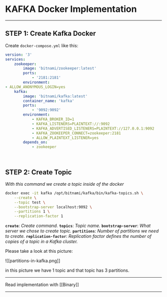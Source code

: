 # KAFKA Docker Implementation

---

## STEP 1: Create Kafka Docker
Create `docker-compose.yml` like this:
```yaml
version: '3'
services:
	zookeeper:
		image: 'bitnami/zookeeper:latest'
		ports:
			- '2181:2181'
		environment:
- ALLOW_ANONYMOUS_LOGIN=yes
	kafka:
		image: 'bitnami/kafka:latest'
		container_name: 'kafka'
		ports:
			- '9092:9092'
		environment:
			- KAFKA_BROKER_ID=1
			- KAFKA_LISTENERS=PLAINTEXT://:9092
			- KAFKA_ADVERTISED_LISTENERS=PLAINTEXT://127.0.0.1:9092
			- KAFKA_ZOOKEEPER_CONNECT=zookeeper:2181
			- ALLOW_PLAINTEXT_LISTENER=yes
		depends_on:
			- zookeeper
```
&nbsp;
&nbsp;

## STEP 2: Create Topic
_With this command we create a topic inside of the docker_
```bash
docker exec -it kafka /opt/bitnami/kafka/bin/kafka-topics.sh \
	--create \
	--topic test \
	--bootstrap-server localhost:9092 \
	--partitions 1 \
	--replication-factor 1
```
**`create`**: _Create command._
**`topics`**: _Topic name._
**`bootstrap-server`**: _What server we chose to create topic._
**`partitions`**: _Number of partitions we need to create._
**`replication-factor`**: _Replication factor defines the number of copies of a topic in a Kafka cluster._

Please take a look at this picture:

![[partitions-in-kafka.png]]

in this picture we have 1 topic and that topic has 3 partitions.
&nbsp;
&nbsp;

---

Read implementation with [[Binary]]

---